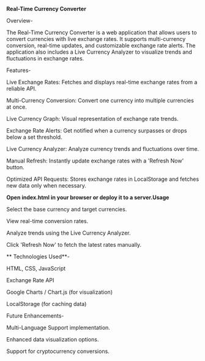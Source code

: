 **Real-Time Currency Converter**

Overview-

The Real-Time Currency Converter is a web application that allows users to convert currencies with live exchange rates.
It supports multi-currency conversion, real-time updates, and customizable exchange rate alerts. 
The application also includes a Live Currency Analyzer to visualize trends and fluctuations in exchange rates.

Features-

Live Exchange Rates: Fetches and displays real-time exchange rates from a reliable API.

Multi-Currency Conversion: Convert one currency into multiple currencies at once.

Live Currency Graph: Visual representation of exchange rate trends.

Exchange Rate Alerts: Get notified when a currency surpasses or drops below a set threshold.

Live Currency Analyzer: Analyze currency trends and fluctuations over time.

Manual Refresh: Instantly update exchange rates with a 'Refresh Now' button.

Optimized API Requests: Stores exchange rates in LocalStorage and fetches new data only when necessary.



**Open index.html in your browser or deploy it to a server.Usage**


Select the base currency and target currencies.

View real-time conversion rates.

Analyze trends using the Live Currency Analyzer.

Click 'Refresh Now' to fetch the latest rates manually.


**
Technologies Used**-

HTML, CSS, JavaScript

Exchange Rate API

Google Charts / Chart.js (for visualization)

LocalStorage (for caching data)


Future Enhancements-

Multi-Language Support implementation.

Enhanced data visualization options.

Support for cryptocurrency conversions.

